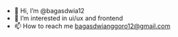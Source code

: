 - 👋 Hi, I’m @bagasdwia12
- 👀 I’m interested in ui/ux and frontend
- 📫 How to reach me bagasdwianggoro12@gmail.com

<!---
bagasdwia12/bagasdwia12 is a ✨ special ✨ repository because its `README.md` (this file) appears on your GitHub profile.
You can click the Preview link to take a look at your changes.
--->
